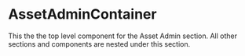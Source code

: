 # AssetAdminContainer

This the the top level component for the Asset Admin section. All other sections and components are nested under this section.
